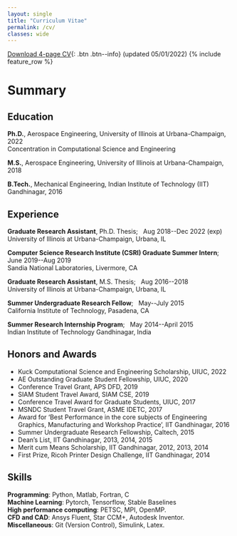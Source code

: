 ```yaml
---
layout: single
title: "Curriculum Vitae"
permalink: /cv/
classes: wide
---
```


[Download 4-page CV](/assets/images/CV_Nirmal.pdf){: .btn .btn--info} (updated 05/01/2022)
{% include feature_row %}
# Summary
## Education
**Ph.D.**, Aerospace Engineering, University of Illinois at Urbana-Champaign, 2022
<br />
Concentration in Computational Science and Engineering

**M.S.**, Aerospace Engineering, University of Illinois at Urbana-Champaign, 2018

**B.Tech.**, Mechanical Engineering, Indian Institute of Technology (IIT) Gandhinagar, 2016 

## Experience
**Graduate Research Assistant**, Ph.D. Thesis;  &nbsp; Aug 2018--Dec 2022 (exp) <br />
University of Illinois at Urbana-Champaign, Urbana, IL

**Computer Science Research Institute (CSRI) Graduate Summer Intern**;  &nbsp; June 2019--Aug 2019 <br />
Sandia National Laboratories, Livermore, CA

**Graduate Research Assistant**, M.S. Thesis;  &nbsp; Aug 2016--2018 <br />
University of Illinois at Urbana-Champaign, Urbana, IL

**Summer Undergraduate Research Fellow**;  &nbsp; May--July 2015 <br />
California Institute of Technology, Pasadena, CA

**Summer Research Internship Program**;  &nbsp; May 2014--April 2015 <br />
Indian Institute of Technology Gandhinagar, India


## Honors and Awards
* Kuck Computational Science and Engineering Scholarship, UIUC, 2022
* AE Outstanding Graduate Student Fellowship, UIUC, 2020
* Conference Travel Grant, APS DFD, 2019
* SIAM Student Travel Award, SIAM CSE, 2019
* Conference Travel Award for Graduate Students, UIUC, 2017
* MSNDC Student Travel Grant, ASME IDETC, 2017
* Award for ‘Best Performance in the core subjects of Engineering Graphics, Manufacturing and Workshop Practice’, IIT Gandhinagar, 2016
* Summer Undergraduate Research Fellowship, Caltech, 2015
* Dean’s List, IIT Gandhinagar, 2013, 2014, 2015
* Merit cum Means Scholarship, IIT Gandhinagar, 2012, 2013, 2014
* First Prize, Ricoh Printer Design Challenge, IIT Gandhinagar, 2014

## Skills

**Programming**: Python, Matlab, Fortran, C <br />
**Machine Learning**: Pytorch, Tensorflow, Stable Baselines <br />
**High performance computing**: PETSC, MPI, OpenMP. <br />
**CFD and CAD**: Ansys Fluent, Star CCM+, Autodesk Inventor. <br />
**Miscellaneous**: Git (Version Control), Simulink, Latex.

